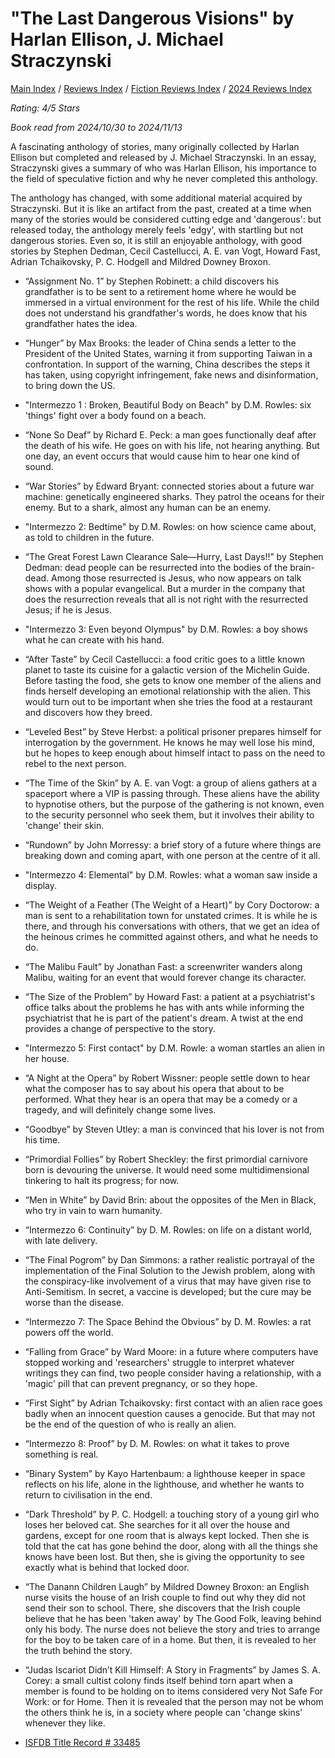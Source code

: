 # "The Last Dangerous Visions" by Harlan Ellison, J. Michael Straczynski

[Main Index](../../../README.md) / [Reviews Index](../../README.md) / [Fiction Reviews Index](../README.md) / [2024 Reviews Index](README.md)

*Rating: 4/5 Stars*

*Book read from 2024/10/30 to 2024/11/13*

A fascinating anthology of stories, many originally collected by Harlan Ellison but completed and released by J. Michael Straczynski. In an essay, Straczynski gives a summary of who was Harlan Ellison, his importance to the field of speculative fiction and why he never completed this anthology.

The anthology has changed, with some additional material acquired by Straczynski. But it is like an artifact from the past, created at a time when many of the stories would be considered cutting edge and 'dangerous': but released today, the anthology merely feels 'edgy', with startling but not dangerous stories. Even so, it is still an enjoyable anthology, with good stories by Stephen Dedman, Cecil Castellucci, A. E. van Vogt, Howard Fast, Adrian Tchaikovsky, P. C. Hodgell and Mildred Downey Broxon.

- “Assignment No. 1” by Stephen Robinett: a child discovers his grandfather is to be sent to a retirement home where he would be immersed in a virtual environment for the rest of his life. While the child does not understand his grandfather's words, he does know that his grandfather hates the idea.
- “Hunger” by Max Brooks: the leader of China sends a letter to the President of the United States, warning it from supporting Taiwan in a confrontation. In support of the warning, China describes the steps it has taken, using copyright infringement, fake news and disinformation, to bring down the US.
- "Intermezzo 1 : Broken, Beautiful Body on Beach" by D.M. Rowles: six 'things' fight over a body found on a beach.
- “None So Deaf” by Richard E. Peck: a man goes functionally deaf after the death of his wife. He goes on with his life, not hearing anything. But one day, an event occurs that would cause him to hear one kind of sound.
- “War Stories” by Edward Bryant: connected stories about a future war machine: genetically engineered sharks. They patrol the oceans for their enemy. But to a shark, almost any human can be an enemy.
- "Intermezzo 2: Bedtime" by D.M. Rowles: on how science came about, as told to children in the future.
- “The Great Forest Lawn Clearance Sale—Hurry, Last Days!!” by Stephen Dedman: dead people can be resurrected into the bodies of the brain-dead. Among those resurrected is Jesus, who now appears on talk shows with a popular evangelical. But a murder in the company that does the resurrection reveals that all is not right with the resurrected Jesus; if he is Jesus.
- "Intermezzo 3: Even beyond Olympus" by D.M. Rowles: a boy shows what he can create with his hand.
- “After Taste” by Cecil Castellucci: a food critic goes to a little known planet to taste its cuisine for a galactic version of the Michelin Guide. Before tasting the food, she gets to know one member of the aliens and finds herself developing an emotional relationship with the alien. This would turn out to be important when she tries the food at a restaurant and discovers how they breed.
- “Leveled Best” by Steve Herbst: a political prisoner prepares himself for interrogation by the government. He knows he may well lose his mind, but he hopes to keep enough about himself intact to pass on the need to rebel to the next person.
- “The Time of the Skin” by A. E. van Vogt: a group of aliens gathers at a spaceport where a VIP is passing through. These aliens have the ability to hypnotise others, but the purpose of the gathering is not known, even to the security personnel who seek them, but it involves their ability to 'change' their skin.
- “Rundown” by John Morressy: a brief story of a future where things are breaking down and coming apart, with one person at the centre of it all.
- "Intermezzo 4: Elemental" by D.M. Rowles: what a woman saw inside a display.
- “The Weight of a Feather (The Weight of a Heart)” by Cory Doctorow: a man is sent to a rehabilitation town for unstated crimes. It is while he is there, and through his conversations with others, that we get an idea of the heinous crimes he committed against others, and what he needs to do.
- “The Malibu Fault” by Jonathan Fast: a screenwriter wanders along Malibu, waiting for an event that would forever change its character.
- “The Size of the Problem” by Howard Fast: a patient at a psychiatrist's office talks about the problems he has with ants while informing the psychiatrist that he is part of the patient's dream. A twist at the end provides a change of perspective to the story.
- "Intermezzo 5: First contact" by D.M. Rowle: a woman startles an alien in her house.
- “A Night at the Opera” by Robert Wissner: people settle down to hear what the composer has to say about his opera that about to be performed. What they hear is an opera that may be a comedy or a tragedy, and will definitely change some lives.
- “Goodbye” by Steven Utley: a man is convinced that his lover is not from his time.
- “Primordial Follies” by Robert Sheckley: the first primordial carnivore born is devouring the universe. It would need some multidimensional tinkering to halt its progress; for now.
- “Men in White” by David Brin: about the opposites of the Men in Black, who try in vain to warn humanity.
- “Intermezzo 6: Continuity” by D. M. Rowles: on life on a distant world, with late delivery.
- “The Final Pogrom” by Dan Simmons: a rather realistic portrayal of the implementation of the Final Solution to the Jewish problem, along with the conspiracy-like involvement of a virus that may have given rise to Anti-Semitism. In secret, a vaccine is developed; but the cure may be worse than the disease.
- “Intermezzo 7: The Space Behind the Obvious” by D. M. Rowles: a rat powers off the world.
- “Falling from Grace” by Ward Moore: in a future where computers have stopped working and 'researchers' struggle to interpret whatever writings they can find, two people consider having a relationship, with a 'magic' pill that can prevent pregnancy, or so they hope.
- “First Sight” by Adrian Tchaikovsky: first contact with an alien race goes badly when an innocent question causes a genocide. But that may not be the end of the question of who is really an alien.
- “Intermezzo 8: Proof” by D. M. Rowles: on what it takes to prove something is real.
- “Binary System” by Kayo Hartenbaum: a lighthouse keeper in space reflects on his life, alone in the lighthouse, and whether he wants to return to civilisation in the end.
- “Dark Threshold” by P. C. Hodgell: a touching story of a young girl who loses her beloved cat. She searches for it all over the house and gardens, except for one room that is always kept locked. Then she is told that the cat has gone behind the door, along with all the things she knows have been lost. But then, she is giving the opportunity to see exactly what is behind that locked door.
- “The Danann Children Laugh” by Mildred Downey Broxon: an English nurse visits the house of an Irish couple to find out why they did not send their son to school. There, she discovers that the Irish couple believe that he has been 'taken away' by The Good Folk, leaving behind only his body. The nurse does not believe the story and tries to arrange for the boy to be taken care of in a home. But then, it is revealed to her the truth behind the story.
- “Judas Iscariot Didn’t Kill Himself: A Story in Fragments” by James S. A. Corey: a small cultist colony finds itself behind torn apart when a member is found to be holding on to items considered very Not Safe For Work: or for Home. Then it is revealed that the person may not be whom the others think he is, in a society where people can 'change skins' whenever they like.

- [ISFDB Title Record # 33485](https://www.isfdb.org/cgi-bin/title.cgi?33485)
